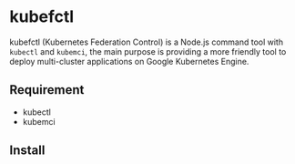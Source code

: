 # kubefctl

kubefctl (Kubernetes Federation Control) is a Node.js command tool with `kubectl` and `kubemci`, the main purpose is providing a more friendly tool to deploy multi-cluster applications on Google Kubernetes Engine.

## Requirement
* kubectl
* kubemci

## Install
